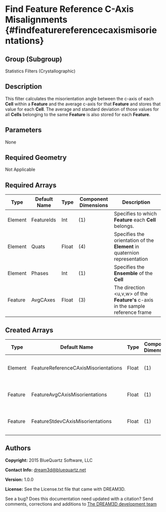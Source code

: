 Find Feature Reference C-Axis Misalignments {#findfeaturereferencecaxismisorientations}
======

## Group (Subgroup) ##
Statistics Filters (Crystallographic)

## Description ##
This filter calculates the misorientation angle between the c-axis of each **Cell** within a **Feature** and the average c-axis for that **Feature** and stores that value for each **Cell**.  The average and standard deviation of those values for all **Cells** belonging to the same **Feature** is also stored for each **Feature**.

## Parameters ##
None

## Required Geometry ##
Not Applicable

## Required Arrays ##
| Type | Default Name | Type | Component Dimensions | Description |
|------|--------------|-------------|---------|-----|
| Element | FeatureIds | Int | (1) | Specifies to which **Feature** each **Cell** belongs. |
| Element | Quats | Float | (4) | Specifies the orientation of the **Element** in quaternion representation |
| Element     | Phases            | Int | (1) | Specifies the **Ensemble** of the **Cell** |
| Feature | AvgCAxes | Float | (3) | The direction <u,v,w> of the **Feature's** c-axis in the sample reference frame |

## Created Arrays ##
| Type | Default Name | Type | Component Dimensions | Description |
|------|--------------|-------------|---------|-----|
| Element | FeatureReferenceCAxisMisorientations | Float | (1) | Misorientation angle (in degrees) between **Element**'s c-axis and the c-axis of the **Feature** that owns that **Element** |
| Feature | FeatureAvgCAxisMisorientations | Float | (1) | Average of the *FeatureReferenceCAxisMisorientation* values for all of the **Elements** that belong to the **Feature** |
| Feature | FeatureStdevCAxisMisorientations | Float | (1) | Standard deviation of the *FeatureReferenceCAxisMisorientation* values for all of the **Elements** that belong to the **Feature** |

## Authors ##

**Copyright:** 2015 BlueQuartz Software, LLC

**Contact Info:** dream3d@bluequartz.net

**Version:** 1.0.0

**License:**  See the License.txt file that came with DREAM3D.




See a bug? Does this documentation need updated with a citation? Send comments, corrections and additions to [The DREAM3D development team](mailto:dream3d@bluequartz.net?subject=Documentation%20Correction)

